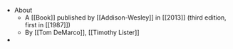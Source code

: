 - About
	- A [[Book]] published by [[Addison-Wesley]] in [[2013]] (third edition, first in [[1987]])
	- By [[Tom DeMarco]], [[Timothy Lister]]
-